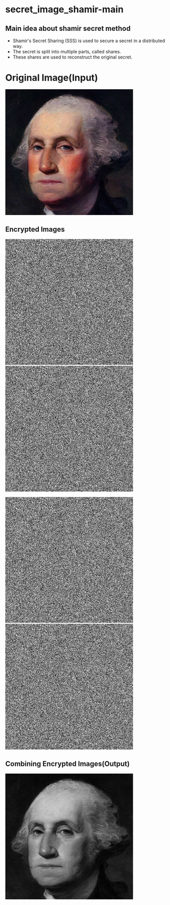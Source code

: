 # secret_image_shamir-main

## Main idea about shamir secret method

* Shamir's Secret Sharing (SSS) is used to secure a secret in a distributed way.
* The secret is split into multiple parts, called shares. 
* These shares are used to reconstruct the original secret.
 
 
 # Original Image(Input)
 
 ![Original_image](all/second/face.jpg)
 
 
 ## Encrypted Images
 
![images](all/second/encrypted_images/encrypted_image1.jpg)        ![images](all/second/encrypted_images/encrypted_image2.jpg)

![images](all/second/encrypted_images/encrypted_image3.jpg)        ![images](all/second/encrypted_images/encrypted_image4.jpg)

## Combining Encrypted Images(Output)

![combined_images](all/second/final_output/final_after_denoise_image.jpg)
